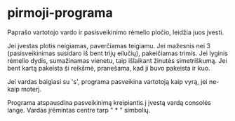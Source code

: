 # pirmoji-programa
Paprašo vartotojo vardo ir pasisveikinimo rėmelio pločio, leidžia juos įvesti.

Jei įvestas plotis neigiamas, paverčiamas teigiamu. 
Jei mažesnis nei 3 (pasisveikinimas susidaro iš bent trijų eilučių), pakeičiamas trimis. 
Jei lyginis rėmelio dydis, sumažinamas vienetu, taip išlaikant žinutės simetriškumą.
Jei bent kartą pakeista ši reikšmė, pranešama, kad ji buvo pakeista ir kuo.

Jei vardas baigiasi su 's', programa pasveikina vartotoją kaip vyrą, jei ne- kaip moterį.

Programa atspausdina pasveikinimą kreipiantis į įvestą vardą consolės lange.
Vardas įrėmintas centre tarp " * " simbolių.
